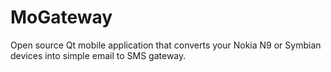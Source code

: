 # MoGateway

Open source Qt mobile application that converts your Nokia N9 or Symbian devices into simple email to SMS gateway.
